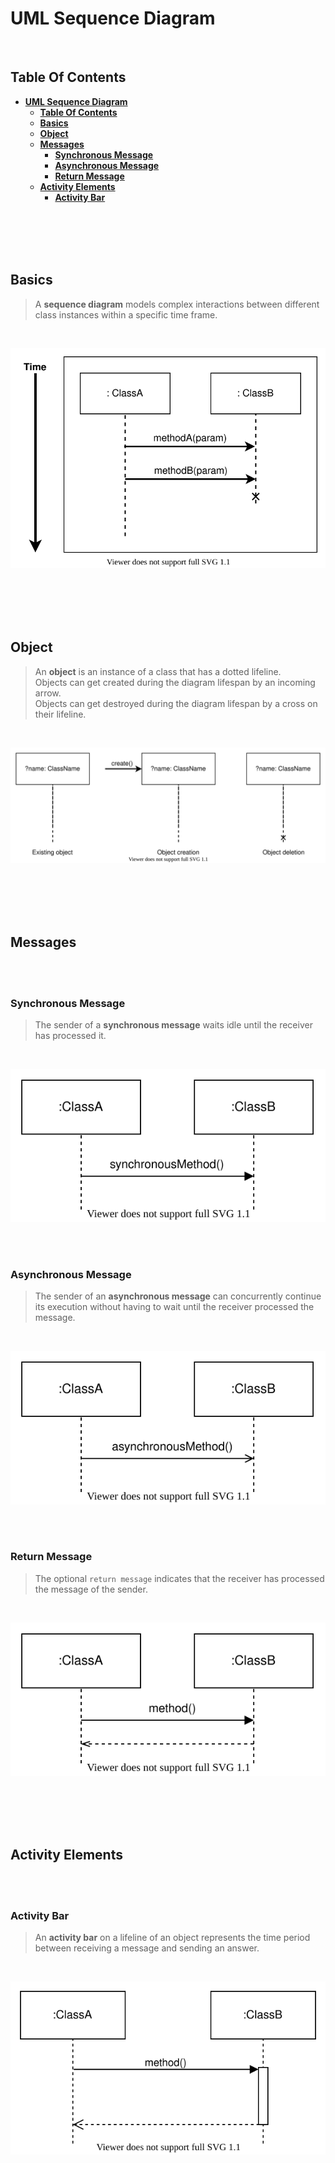 # **UML Sequence Diagram**
<br>

## **Table Of Contents**

- [**UML Sequence Diagram**](#uml-sequence-diagram)
  - [**Table Of Contents**](#table-of-contents)
  - [**Basics**](#basics)
  - [**Object**](#object)
  - [**Messages**](#messages)
    - [**Synchronous Message**](#synchronous-message)
    - [**Asynchronous Message**](#asynchronous-message)
    - [**Return Message**](#return-message)
  - [**Activity Elements**](#activity-elements)
    - [**Activity Bar**](#activity-bar)

<br>
<br>
<br>
<br>

## **Basics**

> A **sequence diagram** models complex interactions between different class instances within a specific time frame.

<br>

![Basic Sequence Diagram](./pictures/sequenceDiagram/uml_sequence_diagram_basic_example.svg)

<br>
<br>
<br>
<br>

## **Object**

> An **object** is an instance of a class that has a dotted lifeline.  
> Objects can get created during the diagram lifespan by an incoming arrow.  
> Objects can get destroyed during the diagram lifespan by a cross on their lifeline.

<br>

![Object](./pictures/sequenceDiagram/uml_sequence_diagram_object.svg)

<br>
<br>
<br>
<br>

## **Messages**
<br>
<br>

### **Synchronous Message**

> The sender of a **synchronous message** waits idle until the receiver has processed it.

<br>

![Synchronous Message](./pictures/sequenceDiagram/uml_sequence_diagram_synchronous_message.svg)

<br>
<br>

### **Asynchronous Message**

> The sender of an **asynchronous message** can concurrently continue its execution without having to wait until the receiver processed the message.

<br>

![Asynchronous Message](./pictures/sequenceDiagram/uml_sequence_diagram_asynchronous_message.svg)

<br>
<br>

### **Return Message**

> The optional `return message` indicates that the receiver has processed the message of the sender.

<br>

![Return Message](./pictures/sequenceDiagram/uml_sequence_diagram_return_message.svg)

<br>
<br>
<br>
<br>

## **Activity Elements**
<br>
<br>

### **Activity Bar**

> An **activity bar** on a lifeline of an object represents the time period between receiving a message and sending an answer.

<br>

![Activity Bar](./pictures/sequenceDiagram/uml_sequence_diagram_activity_bar.svg)